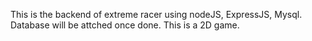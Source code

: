 This is the backend of extreme racer using nodeJS, ExpressJS, Mysql. Database will be attched once done. This is a 2D game.
